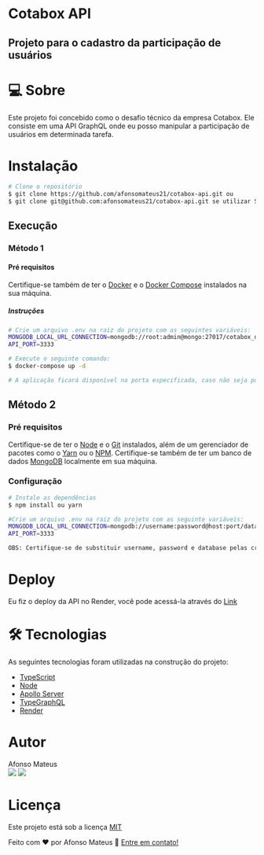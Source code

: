 # Cotabox API
## Projeto para o cadastro da participação de usuários

# 💻 Sobre
Este projeto foi concebido como o desafio técnico da empresa Cotabox. Ele consiste em uma API GraphQL onde eu posso manipular a participação de usuários em determinada tarefa. 


# Instalação
```bash
# Clone o repositório
$ git clone https://github.com/afonsomateus21/cotabox-api.git ou
$ git clone git@github.com:afonsomateus21/cotabox-api.git se utilizar SSH
```
## Execução

### Método 1
#### Pré requisitos
Certifique-se também de ter o [Docker](https://www.docker.com/) e o [Docker Compose](https://docs.docker.com/compose/install/) instalados na sua máquina.

##### Instruções
```bash
# Crie um arquivo .env na raiz do projeto com as seguintes variáveis:
MONGODB_LOCAL_URL_CONNECTION=mongodb://root:admin@mongo:27017/cotabox_db?authSource=admin
API_PORT=3333

# Execute o seguinte comando:
$ docker-compose up -d

# A aplicação ficará disponível na porta especificada, caso não seja possível ficará disponível na porta 4000
```


## Método 2
### Pré requisitos
Certifique-se de ter o [Node](https://nodejs.org/en/) e o [Git](https://git-scm.com) instalados, além de um gerenciador
de pacotes como o [Yarn](https://yarnpkg.com/) ou o [NPM](https://www.npmjs.com/). Certifique-se também de ter um banco de dados [MongoDB](https://www.mongodb.com/) localmente em sua máquina.

### Configuração
```bash
# Instale as dependências
$ npm install ou yarn 

#Crie um arquivo .env na raiz do projeto com as seguinte variáveis:
MONGODB_LOCAL_URL_CONNECTION=mongodb://username:password@host:port/database?authSource=admin
API_PORT=3333

OBS: Certifique-se de substituir username, password e database pelas credenciais do seu banco e que a variável de ambiente esteja com o nome correto.
```

#  Deploy
Eu fiz o deploy da API no Render, você pode acessá-la através do [Link](https://cotabox-api.onrender.com/)


# 🛠 Tecnologias
As seguintes tecnologias foram utilizadas na construção do projeto:
- [TypeScript](https://www.typescriptlang.org/)
- [Node](https://nodejs.org/en)
- [Apollo Server](https://www.apollographql.com/docs/apollo-server/)
- [TypeGraphQL](https://typegraphql.com/)
- [Render](https://render.com/)

# Autor
Afonso Mateus<br/>
<a href="https://www.linkedin.com/in/afonso-mateus-3a8522118/"><img src="https://img.shields.io/static/v1?label=Linkedin&labelColor=0a66c2&message=Afonso&color=0a66c2&style=flat"/></a>
<img src="https://img.shields.io/static/v1?label=Gmail&labelColor=db4a39&message=afonsomateus.dev@gmail.com&color=db4a39&style=flat"/>

# Licença
Este projeto está sob a licença [MIT](https://github.com/afonsomateus21/cotabox-api/blob/main/LICENSE)

Feito com ❤️ por Afonso Mateus 👋 [Entre em contato!](https://www.linkedin.com/in/afonsomateus/)